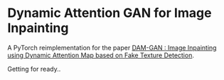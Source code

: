 # Dynamic Attention GAN for Image Inpainting
A PyTorch reimplementation for the paper [DAM-GAN : Image Inpainting using Dynamic Attention Map based on Fake Texture Detection](https://arxiv.org/abs/2204.09442).

Getting for ready..